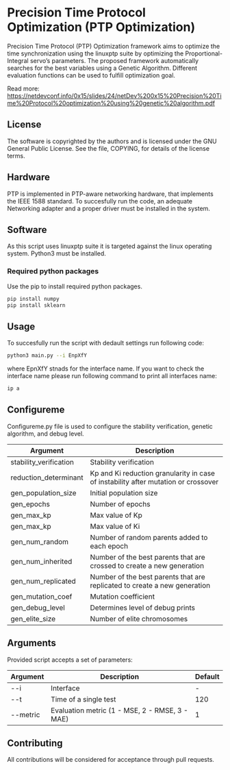 # Precision Time Protocol Optimization (PTP Optimization)

Precision Time Protocol (PTP) Optimization framework aims to optimize the time synchronization using the linuxptp suite by optimizing the Proportional-Integral servo’s parameters. The proposed framework automatically searches for the best variables using a Genetic Algorithm. Different evaluation functions can be used to fulfill optimization goal.

Read more: https://netdevconf.info/0x15/slides/24/netDev%200x15%20Precision%20Time%20Protocol%20optimization%20using%20genetic%20algorithm.pdf

## License

The software is copyrighted by the authors and is licensed under the GNU General Public License. See the file, COPYING, for details of the license terms.

## Hardware

PTP is implemented in PTP-aware networking hardware, that implements the IEEE 1588 standard. To succesfully run the code, an adequate Networking adapter and a proper driver must be installed in the system.

## Software

As this script uses linuxptp suite it is targeted against the linux operating system. Python3 must be installed.

### Required python packages

Use the pip to install required python packages.

```bash
pip install numpy
pip install sklearn
```

## Usage

To succesfully run the script with dedault settings run following code:

```bash
python3 main.py --i EnpXfY
```
where EpnXfY stnads for the interface name. If you want to check the interface name please run following command to print all interfaces name:

```bash
ip a
```
## Configureme

Configureme.py file is used to configure the stability verification, genetic algorithm, and debug level.

| **Argument**              | **Description**                                                                       |
| ------------------------- | ------------------------------------------------------------------------------------- |
| stability_verification    | Stability verification                                                                |
| reduction_determinant     | Kp and Ki reduction granularity in case of instability after mutation or crossover    |
| gen_population_size       | Initial population size                                                               |
| gen_epochs                | Number of epochs                                                                      |
| gen_max_kp                | Max value of Kp                                                                       |
| gen_max_kp                | Max value of Ki                                                                       |
| gen_num_random            | Number of random parents added to each epoch                                          |
| gen_num_inherited         | Number of the best parents that are crossed to create a new generation                |
| gen_num_replicated        | Number of the best parents that are replicated to create a new generation             |
| gen_mutation_coef         | Mutation coefficient                                                                  |
| gen_debug_level           | Determines level of debug prints                                                      |
| gen_elite_size            | Number of elite chromosomes                                                           |

## Arguments

Provided script accepts a set of parameters:

| **Argument** | **Description**                                | Default 	|
| ------------ | ---------------------------------------------- | --------- |
| --i          | Interface                                      | -         |
| --t          | Time of a single test                          | 120       |
| --metric     | Evaluation metric (1 - MSE, 2 - RMSE, 3 - MAE) | 1         |

## Contributing

All contributions will be considered for acceptance through pull requests. 

